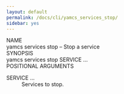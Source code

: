 ```yaml
---
layout: default
permalink: /docs/cli/yamcs_services_stop/
sidebar: yes
---
```


<div class="man-title">NAME</div>
<div class="man-section">
    yamcs services stop &ndash; Stop a service
</div>

<div class="man-title">SYNOPSIS</div>
<div class="man-synopsis">
    yamcs services stop SERVICE ...
</div>

<div class="man-title">POSITIONAL ARGUMENTS</div>
<div class="man-section">
    <dl>
        <dt class="arg">SERVICE ...</dt>
        <dd>Services to stop.</dd>
    </dl>
</div>
